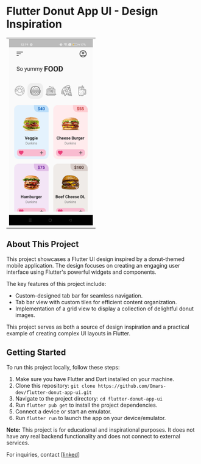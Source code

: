 <!-- # Flutter Donut App UI - Design Inspiration

## About this project
- Tab bar with custom design
- Tab bar view custom tile
- Gridview implement

## Preview
<div style="text-align: center">
   <table>
      <tr>
         <td style="text-align: center">
            <img src="" width="220" />
         </td>
         <td style="text-align: center">
            <img src="" width="220" />
         </td>
      </tr>
   </table>
</div>
-->

# Flutter Donut App UI - Design Inspiration

<div style="text-align: center">
   <table>
      <tr>
         <td style="text-align: center">
            <img src="screenshots/donut-app.jpg" width="220" />
         </td>
      </tr>
   </table>
</div>

## About This Project

This project showcases a Flutter UI design inspired by a donut-themed mobile application. The design focuses on creating an engaging user interface using Flutter's powerful widgets and components.

The key features of this project include:

- Custom-designed tab bar for seamless navigation.
- Tab bar view with custom tiles for efficient content organization.
- Implementation of a grid view to display a collection of delightful donut images.

This project serves as both a source of design inspiration and a practical example of creating complex UI layouts in Flutter.

<!-- ## Screenshots

![Screenshot 1](/screenshots/screenshot1.png)
![Screenshot 2](/screenshots/screenshot2.png)
![Screenshot 3](/screenshots/screenshot3.png) -->


## Getting Started
To run this project locally, follow these steps:

1. Make sure you have Flutter and Dart installed on your machine.
2. Clone this repository: `git clone https://github.com/Omars-dev/flutter-donut-app-ui.git`
3. Navigate to the project directory: `cd flutter-donut-app-ui`
4. Run `flutter pub get` to install the project dependencies.
5. Connect a device or start an emulator.
6. Run `flutter run` to launch the app on your device/emulator.


**Note:** This project is for educational and inspirational purposes. It does not have any real backend functionality and does not connect to external services.

For inquiries, contact [[linked](https://www.linkedin.com/in/omars-dev/)]


